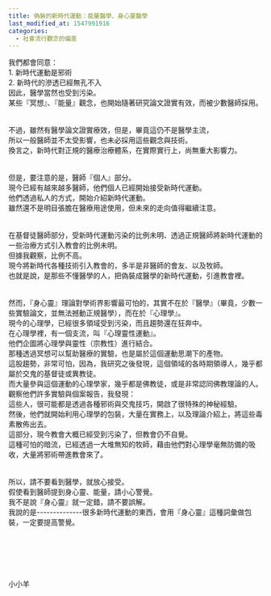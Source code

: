 ```yaml
---
title: 偽裝的新時代運動：能量醫學、身心靈醫學
last_modified_at: 1547991916
categories:
  - 社會流行觀念的偏差
---
```


我們都會同意：<br>1.     新時代運動是邪術<br>2.     新時代的滲透已經無孔不入<br><!--more-->因此，醫學當然也受到污染。<br>某些『冥想』、『能量』觀念，也開始隨著研究論文證實有效，而被少數醫師採用。<br><br><br>不過，雖然有醫學論文證實療效，但是，畢竟這仍不是醫學主流，<br>所以一般醫師並不太受影響，也未必採用這些觀念與技術。<br>換言之，新時代對正規的醫療治療體系，在實際實行上，尚無重大影響力。<br><br><br>但是，要注意的是，醫師『個人』部分。<br>現今已經有越來越多醫師，他們個人已經開始接受新時代運動。<br>他們透過私人的方式，開始介紹新時代運動。<br>雖然還不是明目張膽在醫療用途使用，但未來的走向值得繼續注意。<br><br><br>在基督徒醫師部分，受新時代運動污染的比例未明、透過正規醫師將新時代運動的一些治療方式引入教會的比例未明。<br>但據我觀察，比例不高。<br>現今將新時代各種技術引入教會的，多半是非醫師的會友、以及牧師。<br>也就是說，是那些不懂醫學的人，把偽裝成醫學的新時代運動，引進教會裡。<br><br> <br>然而，『身心靈』理論對學術界影響最可怕的，其實不在於『醫學』（畢竟，少數一些實驗論文，並無法撼動正規醫學），而在於『心理學』。<br>現今的心理學，已經很多領域受到污染，而且趨勢還在狂奔中。<br>在心理學裡，有一個支流，叫『心理靈性運動』。<br>他們企圖將心理學與靈性（宗教性）進行結合。<br>那種透過冥想可以幫助醫療的實驗，也是屬於這個運動思潮下的產物。<br>這股趨勢，非常可怕，因為，我研究之後發現，這個領域的各時期領導人，幾乎都屬於交鬼的基督徒或異教徒。<br>而大量參與這個運動的心理學家，幾乎都是佛教徒，或是非常認同佛教理論的人。<br>觀察他們許多實驗與個案報告，我發現：<br>這些人，很可能都是透過各種邪術與交鬼技巧，開啟了很特殊的神秘經驗。<br>然後，他們就開始利用心理學的包裝，大量在實務上，以及理論介紹上，將這些毒素散佈出去。<br>這部分，現今教會大概已經受到污染了，但教會仍不自覺。<br>這種可怕的暗流，已經透過一大堆無知的牧師，藉由他們對心理學毫無防備的吸收，大量將邪術帶進教會來了。<br><br><br>所以，請不要看到醫學，就放心接受。<br>假使看到醫師提到身心靈、能量，請小心警覺。<br>我不是說『身心靈』就一定錯，請不要誤解。<br>我說的是--------------很多新時代運動的東西，會用『身心靈』這種詞彙做包裝，一定要提高警覺。<br><br><br><br><br><br><br>小小羊<br><br><br><br><br><br>
